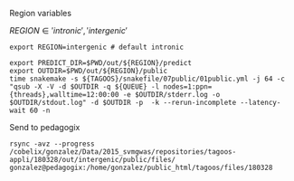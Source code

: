 Region variables

$REGION \in {'intronic', 'intergenic'}$

~~~
export REGION=intergenic # default intronic
~~~

~~~
export PREDICT_DIR=$PWD/out/${REGION}/predict
export OUTDIR=$PWD/out/${REGION}/public
time snakemake -s ${TAGOOS}/snakefile/07public/01public.yml -j 64 -c "qsub -X -V -d $OUTDIR -q ${QUEUE} -l nodes=1:ppn={threads},walltime=12:00:00 -e $OUTDIR/stderr.log -o $OUTDIR/stdout.log" -d $OUTDIR -p  -k --rerun-incomplete --latency-wait 60 -n
~~~

Send to pedagogix

~~~
rsync -avz --progress /cobelix/gonzalez/Data/2015_svmgwas/repositories/tagoos-appli/180328/out/intergenic/public/files/ gonzalez@pedagogix:/home/gonzalez/public_html/tagoos/files/180328
~~~


